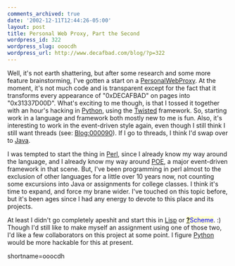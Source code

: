 ```yaml
---
comments_archived: true
date: '2002-12-11T12:44:26-05:00'
layout: post
title: Personal Web Proxy, Part the Second
wordpress_id: 322
wordpress_slug: ooocdh
wordpress_url: http://www.decafbad.com/blog/?p=322
---
```

<p>Well, it's not earth shattering, but after some research and some more feature brainstorming, I've gotten a start on a <a href="http://www.decafbad.com/twiki/bin/view/Main/PersonalWebProxy">PersonalWebProxy</a>.  At the moment, it's not much code and is transparent except for the fact that it transforms every appearance of "0xDECAFBAD" on pages into "0x31337D00D".  What's exciting to me though, is that I tossed it together with an hour's hacking in <a href="http://www.decafbad.com/twiki/bin/view/Main/Python">Python</a>, using the <a href="http://www.decafbad.com/twiki/bin/view/Main/Twisted">Twisted</a> framework.  So, starting work in a language and framework both mostly new to me is fun.  Also, it's interesting to work in the event-driven style again, even though I still think I still want threads (see:  <a href="http://www.decafbad.com/news_archives/000090.phtml" title="Blog entry #000090">Blog:000090</a>).  If I go to threads, I think I'd swap over to <a href="http://www.decafbad.com/twiki/bin/view/Main/Java">Java</a>.</p>
<p>I was tempted to start the thing in <a href="http://www.decafbad.com/twiki/bin/view/Main/Perl">Perl</a>, since I already know my way around the language, and I already know my way around <a href="http://www.decafbad.com/twiki/bin/view/Main/POE">POE</a>, a major event-driven framework in that scene.  But, I've been programming in perl almost to the exclusion of other languages for a little over 10 years now, not counting some excursions into Java or assignments for college classes.  I think it's time to expand, and force my brane wider.  I've touched on this topic before, but it's been ages since I had any energy to devote to this place and its projects.</p>
<p>At least I didn't go completely apeshit and start this in <a href="http://www.decafbad.com/twiki/bin/view/Main/Lisp">Lisp</a> or <span style='background : #FFFFCE;'><a href="http://www.decafbad.com/twiki/bin/edit/Main/Scheme?topicparent=Main.FilterData"><b>?</b></a><font color="#0000FF">Scheme</font></span>.  :)  Though I'd still like to make myself an assignment using one of those two, I'd like a few collaborators on this project at some point.  I figure <a href="http://www.decafbad.com/twiki/bin/view/Main/Python">Python</a> would be more hackable for this at present.</p>
<!--more-->
shortname=ooocdh

